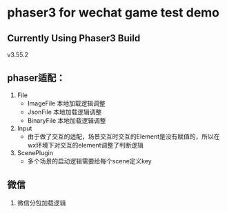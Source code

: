 # phaser3 for wechat game test demo
## Currently Using Phaser3 Build
v3.55.2
## phaser适配：
1. File
   - ImageFile 本地加载逻辑调整
   - JsonFile 本地加载逻辑调整
   - BinaryFile 本地加载逻辑调整
2. Input
   - 由于做了交互的适配，场景交互时交互的Element是没有赋值的，所以在wx环境下对交互的element调整了判断逻辑
3. ScenePlugin
   - 多个场景的启动逻辑需要给每个scene定义key
## 微信
1. 微信分包加载逻辑
